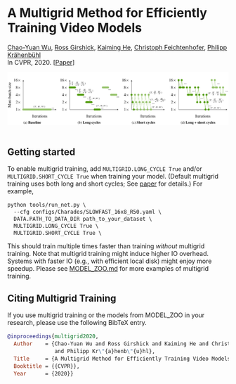 # A Multigrid Method for Efficiently Training Video Models
[Chao-Yuan Wu](https://www.cs.utexas.edu/~cywu/),
[Ross Girshick](http://rossgirshick.info),
[Kaiming He](http://kaiminghe.com),
[Christoph Feichtenhofer](http://feichtenhofer.github.io/),
[Philipp Kr&auml;henb&uuml;hl](http://www.philkr.net/)
<br/>
In CVPR, 2020. [[Paper](https://arxiv.org/abs/1912.00998)]
<br/>
<div align="center">
  <img src="multigrid.png" width="700px" />
</div>
<br/>


## Getting started
To enable multigrid training, add `MULTIGRID.LONG_CYCLE True` and/or `MULTIGRID.SHORT_CYCLE True` when training your model. (Default multigrid training uses both long and short cycles; See [paper](https://arxiv.org/abs/1912.00998) for details.) For example,

```
python tools/run_net.py \
  --cfg configs/Charades/SLOWFAST_16x8_R50.yaml \
  DATA.PATH_TO_DATA_DIR path_to_your_dataset \
  MULTIGRID.LONG_CYCLE True \
  MULTIGRID.SHORT_CYCLE True \
```
This should train multiple times faster than training *without* multigrid training.
Note that multigrid training might induce higher IO overhead.
Systems with faster IO (e.g., with efficient local disk) might enjoy more speedup.
Please see [MODEL_ZOO.md](https://github.com/facebookresearch/SlowFast/blob/master/MODEL_ZOO.md) for more examples of multigrid training.

## Citing Multigrid Training
If you use multigrid training or the models from MODEL_ZOO in your research, please use the following BibTeX entry.
```BibTeX
@inproceedings{multigrid2020,
  Author    = {Chao-Yuan Wu and Ross Girshick and Kaiming He and Christoph Feichtenhofer
               and Philipp Kr\"{a}henb\"{u}hl},
  Title     = {A Multigrid Method for Efficiently Training Video Models},
  Booktitle = {{CVPR}},
  Year      = {2020}}
```
